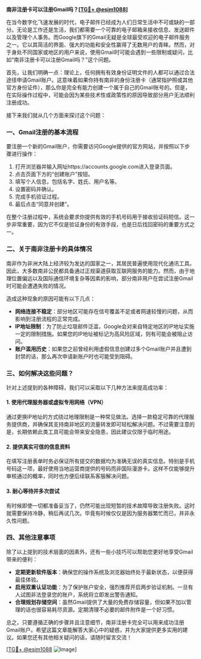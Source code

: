 **南非注册卡可以注册Gmail吗？[[TG💪+ @esim1088](https://t.me/s/esim1088)]**

在当今数字化飞速发展的时代，电子邮件已经成为人们日常生活中不可或缺的一部分。无论是工作还是生活，我们都需要一个可靠的电子邮箱来接收信息、发送邮件以及管理个人事务。而Google旗下的Gmail无疑是全球最受欢迎的电子邮件服务之一。它以其简洁的界面、强大的功能和安全性赢得了无数用户的青睐。然而，对于身处不同国家或地区的用户来说，使用Gmail时可能会遇到一些限制或疑问，比如“南非注册卡可以注册Gmail吗？”这个问题。

首先，让我们明确一点：理论上，任何拥有有效身份证明文件的人都可以通过合法途径申请Gmail账户。这意味着如果你持有南非的身份注册卡（通常指护照或其他官方身份证件），那么你是完全有能力创建一个属于自己的Gmail账号的。但是，在实际操作过程中，可能会因为某些技术性或政策性的原因导致部分用户无法顺利注册成功。

接下来我们就从几个方面来探讨这个问题：

### 一、Gmail注册的基本流程

要注册一个新的Gmail账户，你需要访问Google提供的官方网站，并按照以下步骤进行操作：
1. 打开浏览器并输入网址https://accounts.google.com进入登录页面。
2. 点击页面下方的“创建账户”按钮。
3. 填写个人信息，包括名字、姓氏、用户名等。
4. 设置密码并确认。
5. 完成手机验证过程。
6. 最后点击“同意并创建”。

在整个注册过程中，系统会要求你提供有效的手机号码用于接收验证码短信。这一步非常重要，因为它不仅是验证身份的有效手段，也是日后找回密码的重要方式之一。

### 二、关于南非注册卡的具体情况

南非作为非洲大陆上经济较为发达的国家之一，其居民普遍使用现代化通讯工具。因此，大多数南非公民都具备通过正规渠道获取互联网服务的能力。然而，由于地理位置偏远以及国际通信环境复杂等因素的影响，部分南非用户在尝试注册Gmail时可能会遭遇失败的情况。

造成这种现象的原因可能有以下几点：
- **网络连接不稳定**：部分地区可能存在信号覆盖不足或者网速较慢的问题，从而影响到注册流程的正常完成。
- **IP地址限制**：为了防止垃圾邮件泛滥，Google会对来自特定地区的IP地址实施一定的限制措施。如果您的IP地址被标记为高风险区域，则有可能会被阻止访问。
- **账户滥用历史**：如果您之前曾经利用虚假信息创建过多个Gmail账户并且遭到封禁的话，那么再次申请新账户时也可能受到阻碍。

### 三、如何解决这些问题？

针对上述提到的各种障碍，我们可以采取以下几种方法来提高成功率：

#### 1. 使用代理服务器或虚拟专用网络（VPN）

通过更换IP地址的方式绕过地理限制是一种常见做法。选择一款稳定可靠的代理服务提供商，并确保其支持南非地区的流量转发即可轻松解决问题。不过需要注意的是，长期依赖此类工具可能会带来安全隐患，因此建议仅限于临时用途。

#### 2. 提供真实可信的信息资料

在填写注册表单时务必保证所有提交的数据均为准确无误的真实信息。特别是手机号码这一项，最好使用当地运营商提供的号码而非国际漫游卡。这样不仅能够提升审核通过的概率，同时也方便后续联系客服解决问题。

#### 3. 耐心等待并多次尝试

有时候即使一切都准备妥当了，仍然可能出现短暂的技术故障导致注册失败。这时就需要保持冷静，稍后再试几次。毕竟有时候仅仅是因为服务器繁忙而已，并非永久性问题。

### 四、其他注意事项

除了以上提到的技术层面的因素外，还有一些小技巧可以帮助您更好地享受Gmail带来的便利：

- **定期更新软件版本**：确保您的操作系统及浏览器始终处于最新状态，以便获得最佳体验。
- **启用双重认证功能**：为了保护账户安全，强烈推荐开启两步验证机制。一旦有人试图非法登录您的账户，系统将立即发出警告通知。
- **合理规划存储空间**：虽然Gmail提供了大量的免费存储容量，但如果不加以管理的话也很容易耗尽资源。定期清理不必要的邮件附件是一个好习惯。

总之，只要遵循正确的步骤并且注意细节，南非注册卡完全可以用来成功注册Gmail账户。希望这篇文章能解答大家心中的疑惑，并为大家提供更多实用的建议。如果您还有其他相关疑问的话，请随时留言交流！

[[TG💪+ @esim1088](https://t.me/s/esim1088) ![Image](https://i.postimg.cc/4NQfJmqS/Snipaste-2025-05-13-00-14-12.png)]